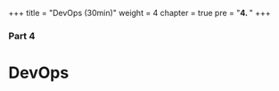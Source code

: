 +++
title = "DevOps (30min)"
weight = 4
chapter = true
pre = "<b>4. </b>"
+++

### Part 4

# DevOps
